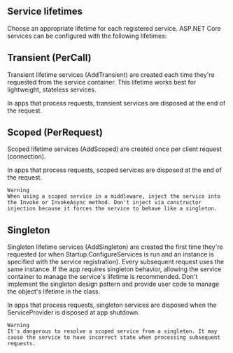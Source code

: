 Service lifetimes
---

Choose an appropriate lifetime for each registered service. ASP.NET Core services can be configured with the following lifetimes:

Transient (PerCall)   
---
Transient lifetime services (AddTransient) are created each time they're requested from the service container. This lifetime works best for lightweight, stateless services.

In apps that process requests, transient services are disposed at the end of the request.

Scoped (PerRequest)  
---
Scoped lifetime services (AddScoped) are created once per client request (connection).

In apps that process requests, scoped services are disposed at the end of the request.

    Warning
    When using a scoped service in a middleware, inject the service into the Invoke or InvokeAsync method. Don't inject via constructor injection because it forces the service to behave like a singleton. 

Singleton   
---
Singleton lifetime services (AddSingleton) are created the first time they're requested (or when Startup.ConfigureServices is run and an instance is specified with the service registration). Every subsequent request uses the same instance. If the app requires singleton behavior, allowing the service container to manage the service's lifetime is recommended. Don't implement the singleton design pattern and provide user code to manage the object's lifetime in the class.

In apps that process requests, singleton services are disposed when the ServiceProvider is disposed at app shutdown.

    Warning   
    It's dangerous to resolve a scoped service from a singleton. It may cause the service to have incorrect state when processing subsequent requests.